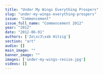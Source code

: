 ```yaml
---
title: "Under My Wings Everything Prospers"
slug: "under-my-wings-everything-prospers"
issue: "Commencement"
issue_full_name: "Commencement 2012"
year: "2012"
date: "2012-06-01"
authors: ['Zo\xc3\xab Hitzig']
section: "art"
audio: []
main_image: ""
banner_image: ""
images: ['under-my-wings-resize.jpg']
videos: []
---
```

